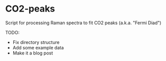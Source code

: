 # CO2-peaks
Script for processing Raman spectra to fit CO2 peaks (a.k.a. "Fermi Diad")

TODO:
- Fix directory structure
- Add some example data
- Make it a blog post
